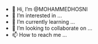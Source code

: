 - 👋 Hi, I’m @MOHAMMEDHOSNI
- 👀 I’m interested in ...
- 🌱 I’m currently learning ...
- 💞️ I’m looking to collaborate on ...
- 📫 How to reach me ...

<!---
MOHAMMEDHOSNI/MOHAMMEDHOSNI is a ✨ special ✨ repository because its `README.md` (this file) appears on your GitHub profile.
You can click the Preview link to take a look at your changes.
--->
